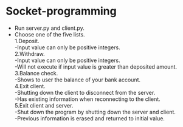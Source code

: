 <!-- Jaei Ryu
     010871824-->

# Socket-programming

* Run server.py and client.py.  
* Choose one of the five lists.  
  1.Deposit.  
     -Input value can only be positive integers.  
  2.Withdraw.  
     -Input value can only be positive integers.  
     -Will not execute if input value is greater than deposited amount.  
  3.Balance check.  
     -Shows to user the balance of your bank account.  
  4.Exit client.  
     -Shutting down the client to disconnect from the server.  
     -Has existing information when reconnecting to the client.  
  5.Exit client and server.  
     -Shut down the program by shutting down the server and client.  
     -Previous information is erased and returned to initial value.  
